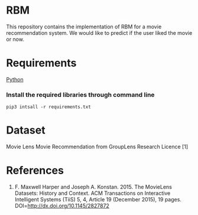 # RBM
This repository contains the implementation of RBM for a movie recommendation system. We would like to predict if the user liked the movie or now.


# Requirements
[Python](https://www.python.org/downloads/)

### Install the required libraries through command line

`pip3 intsall -r requirements.txt`

# Dataset
Movie Lens Movie Recommendation from GroupLens Research Licence [1]


# References
1. F. Maxwell Harper and Joseph A. Konstan. 2015. The MovieLens Datasets: History
and Context. ACM Transactions on Interactive Intelligent Systems (TiiS) 5, 4,
Article 19 (December 2015), 19 pages. DOI=http://dx.doi.org/10.1145/2827872
